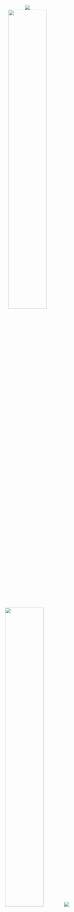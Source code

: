 <p align="center">
  <a href="https://discord.com/users/689165844835860522"> <img align="center" src="https://lanyard.kyrie25.me/api/689165844835860522?waveColor=8B8BFA&waveSpotifyColor=B48EF7&gradient=645CBB-A084DC-BFACE2-EBC7E6"/></a>
  <br>
  <img height="50%" width="auto" src ="https://github-readme-stats.vercel.app/api?username=w8y&show_icons=true&count_private=true&theme=dracula&hide_border=true&hide=issues,contribs&bg_color=00000000">
  <img height="50%" width="auto" src ="https://github-readme-stats.vercel.app/api/top-langs/?username=w8y&layout=compact&hide_border=true&theme=dracula&bg_color=00000000&langs_count=6&hide=jupyter%20notebook,tex,css,php&exclude_repo=Pacman-AI">
  <img src ="https://github-readme-streak-stats.herokuapp.com?user=w8y&theme=dracula&hide_border=true&background=FFFFFF00">
</p>
